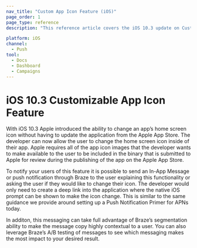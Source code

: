 ```yaml
---
nav_title: "Custom App Icon Feature (iOS)"
page_order: 1
page_type: reference
description: "This reference article covers the iOS 10.3 update on Customizable App Icon."

platform: iOS
channel:
  - Push
tool:
  - Docs
  - Dashboard
  - Campaigns
---
```


# iOS 10.3 Customizable App Icon Feature

With iOS 10.3 Apple introduced the ability to change an app’s home screen icon without having to update the application from the Apple App Store. The developer can now allow the user to change the home screen icon inside of their app. Apple requires all of the app icon images that the developer wants to make available to the user to be included in the binary that is submitted to Apple for review during the publishing of the app on the Apple App Store.

To notify your users of this feature it is possible to send an In-App Message or push notification through Braze to the user explaining this functionality or asking the user if they would like to change their icon. The developer would only need to create a deep link into the application where the native iOS prompt can be shown to make the icon change. This is similar to the same guidance we provide around setting up a Push Notification Primer for APNs today.

In additon, this messaging can take full advantage of Braze’s segmentation ability to make the message copy highly contextual to a user. You can also leverage Braze’s A/B testing of messages to see which messaging makes the most impact to your desired result.
